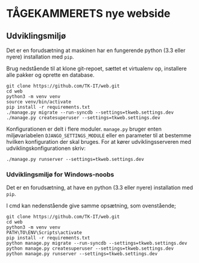 # TÅGEKAMMERETS nye webside

## Udviklingsmiljø

Det er en forudsætning at maskinen har en fungerende python (3.3 eller nyere) installation med `pip`.

Brug nedstående til at klone git-repoet, sættet et virtualenv op, installere alle pakker og oprette en database.

```shell
git clone https://github.com/TK-IT/web.git
cd web
python3 -m venv venv
source venv/bin/activate
pip install -r requirements.txt
./manage.py migrate --run-syncdb --settings=tkweb.settings.dev
./manage.py createsuperuser --settings=tkweb.settings.dev
```

Konfigurationen er delt i flere moduler. `manage.py` bruger enten miljøvariabelen `DJANGO_SETTINGS_MODULE` eller en parameter til at bestemme hvilken konfiguration der skal bruges. For at kører udviklingsserveren med udviklingskonfigurationen skriv:

```shell
./manage.py runserver --settings=tkweb.settings.dev
```

### Udviklingsmiljø for Windows-noobs

Det er en forudsætning, at have en python (3.3 eller nyere) installation med `pip`.

I cmd kan nedenstående give samme opsætning, som ovenstående;

```shell
git clone https://github.com/TK-IT/web.git
cd web
python3 -m venv venv
PATH\TO\ENV\Scripts\activate
pip install -r requirements.txt
python manage.py migrate --run-syncdb --settings=tkweb.settings.dev
python manage.py createsuperuser --settings=tkweb.settings.dev
python manage.py runserver --settings=tkweb.settings.dev
```

